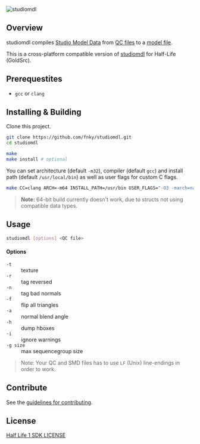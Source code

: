 ![studiomdl][studiomdl_banner]

## Overview

studiomdl compiles [Studio Model Data][SMD] from [QC files][QC] to a [model file][MDL].

This is a cross-platform compatible version of [studiomdl][studiomdl_wiki] for Half-Life (GoldSrc).

## Prerequestites

- `gcc` or `clang`

## Installing & Building

Clone this project.

```sh
git clone https://github.com/fnky/studiomdl.git
cd studiomdl
```

```sh
make
make install # optional
```

You can set architecture (default `-m32`), compiler (default `gcc`) and install path (default `/usr/local/bin`) as well as user flags for custom C flags.


```sh
make CC=clang ARCH=-m64 INSTALL_PATH=/usr/bin USER_FLAGS="-O3 -march=native"
```

> **Note:** 64-bit build currently doesn't work, due to structs not using compatible data types.

## Usage

```sh
studiomdl [options] <QC file>
```

#### Options

<dl>
  <dt><code>-t</code></dt>
  <dd>texture</dd>

  <dt><code>-r</code></dt>
  <dd>tag reversed</dd>

  <dt><code>-n</code></dt>
  <dd>tag bad normals</dd>

  <dt><code>-f</code></dt>
  <dd>flip all triangles</dd>

  <dt><code>-a</code></dt>
  <dd>normal blend angle</dd>

  <dt><code>-h</code></dt>
  <dd>dump hboxes</dd>

  <dt><code>-i</code></dt>
  <dd>ignore warnings</dd>

  <dt><code>-g size</code></dt>
  <dd>max sequencegroup size</dd>
</dl>

> Note: Your QC and SMD files has to use `LF` (Unix) line-endings in order to work.

## Contribute

See the [guidelines for contributing][].

## License

[Half Life 1 SDK LICENSE](LICENSE)

[SMD]: https://developer.valvesoftware.com/wiki/Studio_Model_Data
[QC]: https://developer.valvesoftware.com/wiki/QC
[MDL]: https://developer.valvesoftware.com/wiki/Model
[studiomdl_wiki]: https://developer.valvesoftware.com/wiki/Studiomdl
[guidelines for contributing]: https://github.com/fnky/studiomdl/blob/master/CONTRIBUTING.md
[studiomdl_banner]: https://raw.githubusercontent.com/fnky/studiomdl/master/img/banner.png
